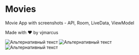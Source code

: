 # Movies
Movie App with screenshots - API, Room, LiveData, ViewModel

Made with ❤ by vjmarcus

![Альтернативный текст](http://www.picshare.ru/uploads/191107/3shG2HD4KS.jpg)
![Альтернативный текст](http://www.picshare.ru/uploads/191107/TwvB83KqiS.jpg)
![Альтернативный текст](http://www.picshare.ru/uploads/191107/0W1x88BOcY.jpg)
